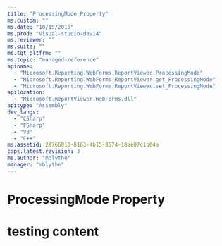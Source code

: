 ```yaml
---
title: "ProcessingMode Property"
ms.custom: ""
ms.date: "10/19/2016"
ms.prod: "visual-studio-dev14"
ms.reviewer: ""
ms.suite: ""
ms.tgt_pltfrm: ""
ms.topic: "managed-reference"
apiname: 
  - "Microsoft.Reporting.WebForms.ReportViewer.ProcessingMode"
  - "Microsoft.Reporting.WebForms.ReportViewer.get_ProcessingMode"
  - "Microsoft.Reporting.WebForms.ReportViewer.set_ProcessingMode"
apilocation: 
  - "Microsoft.ReportViewer.WebForms.dll"
apitype: "Assembly"
dev_langs: 
  - "CSharp"
  - "FSharp"
  - "VB"
  - "C++"
ms.assetid: 28766013-8163-4b15-8574-18ae87c1b64a
caps.latest.revision: 3
ms.author: "mblythe"
manager: "mblythe"
---
```

# ProcessingMode Property
# testing content
